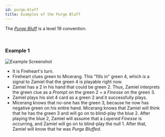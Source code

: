 ```yaml
---
id: purge-bluff
title: Examples of the Purge Bluff
---
```


The _[Purge Bluff](/extras/special-bluffs.md#the-purge-bluff-layered-bluff)_ is a level 19 convention.

<br />

### Example 1

![Example Screenshot](/img/examples/purge-bluff.png)

- It is Fireheart's turn.
- Fireheart clues green to Micerang. This "fills in" green 4, which is a signal to Zamiel that the green 4 is playable right now.
- Zamiel has a 2 in his hand that could be green 2. Thus, Zamiel interprets the green clue as a _Prompt_ on the green 2 + a _Finesse_ on the green 3.
- Zamiel plays his slot 4 card as a green 2 and it successfully plays.
- Micerang knows that no-one has the green 3, because he now has negative green on his entire hand. Micerang knows that Zamiel will think that he has the green 3 and will go on to blind-play the blue 2. After playing the blue 2, Zamiel will assume that a _Layered Finesse_ is occurring, and Zamiel will go on to blind-play the null 1. After that, Zamiel will know that he was _Purge Bluffed_.
